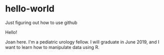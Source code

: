 # hello-world
Just figuring out how to use github

Hello!

Joan here. I'm a pediatric urology fellow. I will graduate in June 2019, and I want to learn how to manipulate data using R.
